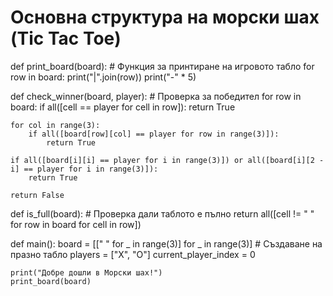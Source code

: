 # Основна структура на морски шах (Tic Tac Toe)

def print_board(board):
    # Функция за принтиране на игровото табло
    for row in board:
        print("|".join(row))
        print("-" * 5)

def check_winner(board, player):
    # Проверка за победител
    for row in board:
        if all([cell == player for cell in row]):
            return True

    for col in range(3):
        if all([board[row][col] == player for row in range(3)]):
            return True

    if all([board[i][i] == player for i in range(3)]) or all([board[i][2 - i] == player for i in range(3)]):
        return True

    return False

def is_full(board):
    # Проверка дали таблото е пълно
    return all([cell != " " for row in board for cell in row])

def main():
    board = [[" " for _ in range(3)] for _ in range(3)]  # Създаване на празно табло
    players = ["X", "O"]
    current_player_index = 0

    print("Добре дошли в Морски шах!")
    print_board(board)


